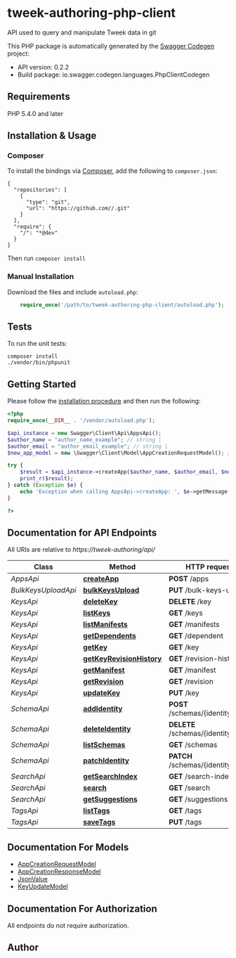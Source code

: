 # tweek-authoring-php-client
API used to query and manipulate Tweek data in git

This PHP package is automatically generated by the [Swagger Codegen](https://github.com/swagger-api/swagger-codegen) project:

- API version: 0.2.2
- Build package: io.swagger.codegen.languages.PhpClientCodegen

## Requirements

PHP 5.4.0 and later

## Installation & Usage
### Composer

To install the bindings via [Composer](http://getcomposer.org/), add the following to `composer.json`:

```
{
  "repositories": [
    {
      "type": "git",
      "url": "https://github.com//.git"
    }
  ],
  "require": {
    "/": "*@dev"
  }
}
```

Then run `composer install`

### Manual Installation

Download the files and include `autoload.php`:

```php
    require_once('/path/to/tweek-authoring-php-client/autoload.php');
```

## Tests

To run the unit tests:

```
composer install
./vendor/bin/phpunit
```

## Getting Started

Please follow the [installation procedure](#installation--usage) and then run the following:

```php
<?php
require_once(__DIR__ . '/vendor/autoload.php');

$api_instance = new Swagger\Client\Api\AppsApi();
$author_name = "author_name_example"; // string | 
$author_email = "author_email_example"; // string | 
$new_app_model = new \Swagger\Client\Model\AppCreationRequestModel(); // \Swagger\Client\Model\AppCreationRequestModel | 

try {
    $result = $api_instance->createApp($author_name, $author_email, $new_app_model);
    print_r($result);
} catch (Exception $e) {
    echo 'Exception when calling AppsApi->createApp: ', $e->getMessage(), PHP_EOL;
}

?>
```

## Documentation for API Endpoints

All URIs are relative to *https://tweek-authoring/api/*

Class | Method | HTTP request | Description
------------ | ------------- | ------------- | -------------
*AppsApi* | [**createApp**](docs/Api/AppsApi.md#createapp) | **POST** /apps | 
*BulkKeysUploadApi* | [**bulkKeysUpload**](docs/Api/BulkKeysUploadApi.md#bulkkeysupload) | **PUT** /bulk-keys-upload | 
*KeysApi* | [**deleteKey**](docs/Api/KeysApi.md#deletekey) | **DELETE** /key | 
*KeysApi* | [**listKeys**](docs/Api/KeysApi.md#listkeys) | **GET** /keys | 
*KeysApi* | [**listManifests**](docs/Api/KeysApi.md#listmanifests) | **GET** /manifests | 
*KeysApi* | [**getDependents**](docs/Api/KeysApi.md#getdependents) | **GET** /dependent | 
*KeysApi* | [**getKey**](docs/Api/KeysApi.md#getkey) | **GET** /key | 
*KeysApi* | [**getKeyRevisionHistory**](docs/Api/KeysApi.md#getkeyrevisionhistory) | **GET** /revision-history | 
*KeysApi* | [**getManifest**](docs/Api/KeysApi.md#getmanifest) | **GET** /manifest | 
*KeysApi* | [**getRevision**](docs/Api/KeysApi.md#getrevision) | **GET** /revision | 
*KeysApi* | [**updateKey**](docs/Api/KeysApi.md#updatekey) | **PUT** /key | 
*SchemaApi* | [**addIdentity**](docs/Api/SchemaApi.md#addidentity) | **POST** /schemas/{identityType} | 
*SchemaApi* | [**deleteIdentity**](docs/Api/SchemaApi.md#deleteidentity) | **DELETE** /schemas/{identityType} | 
*SchemaApi* | [**listSchemas**](docs/Api/SchemaApi.md#listschemas) | **GET** /schemas | 
*SchemaApi* | [**patchIdentity**](docs/Api/SchemaApi.md#patchidentity) | **PATCH** /schemas/{identityType} | 
*SearchApi* | [**getSearchIndex**](docs/Api/SearchApi.md#getsearchindex) | **GET** /search-index | 
*SearchApi* | [**search**](docs/Api/SearchApi.md#search) | **GET** /search | 
*SearchApi* | [**getSuggestions**](docs/Api/SearchApi.md#getsuggestions) | **GET** /suggestions | 
*TagsApi* | [**listTags**](docs/Api/TagsApi.md#listtags) | **GET** /tags | 
*TagsApi* | [**saveTags**](docs/Api/TagsApi.md#savetags) | **PUT** /tags | 


## Documentation For Models

 - [AppCreationRequestModel](docs/Model/AppCreationRequestModel.md)
 - [AppCreationResponseModel](docs/Model/AppCreationResponseModel.md)
 - [JsonValue](docs/Model/JsonValue.md)
 - [KeyUpdateModel](docs/Model/KeyUpdateModel.md)


## Documentation For Authorization

 All endpoints do not require authorization.


## Author




